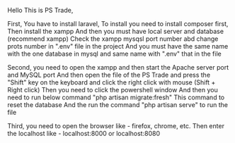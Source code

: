Hello This is PS Trade,

First, You have to install laravel,
To install you need to install composer first,
Then install the xampp
And then you must have local server and database (recommend xampp)
Check the xampp mysqsl port number abd change prots number in ".env" file in the project
And you must have the same name with the one database in mysql and same name with ".env" that in the file

Second, you need to open the xampp and then start the Apache server port and MySQL port
And then open the file of the PS Trade and press the "Shift" key on the keyboard and click the right click with mouse 
(Shift + Right click)
Then you need to click the powershell window
And then you need to run below command
"php artisan migrate:fresh" This command to reset the database
And the run the command "php artisan serve" to run the file

Third, you need to open the browser like - firefox, chrome, etc.
Then enter the localhost like - localhost:8000 or localhost:8080
